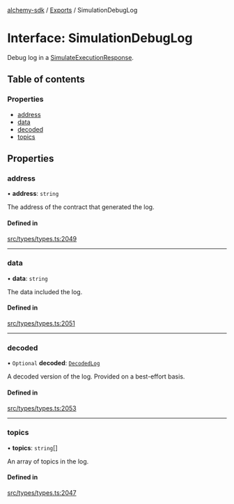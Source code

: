 [alchemy-sdk](../README.md) / [Exports](../modules.md) / SimulationDebugLog

# Interface: SimulationDebugLog

Debug log in a [SimulateExecutionResponse](SimulateExecutionResponse.md).

## Table of contents

### Properties

- [address](SimulationDebugLog.md#address)
- [data](SimulationDebugLog.md#data)
- [decoded](SimulationDebugLog.md#decoded)
- [topics](SimulationDebugLog.md#topics)

## Properties

### address

• **address**: `string`

The address of the contract that generated the log.

#### Defined in

[src/types/types.ts:2049](https://github.com/alchemyplatform/alchemy-sdk-js/blob/4a7f568/src/types/types.ts#L2049)

___

### data

• **data**: `string`

The data included the log.

#### Defined in

[src/types/types.ts:2051](https://github.com/alchemyplatform/alchemy-sdk-js/blob/4a7f568/src/types/types.ts#L2051)

___

### decoded

• `Optional` **decoded**: [`DecodedLog`](DecodedLog.md)

A decoded version of the log. Provided on a best-effort basis.

#### Defined in

[src/types/types.ts:2053](https://github.com/alchemyplatform/alchemy-sdk-js/blob/4a7f568/src/types/types.ts#L2053)

___

### topics

• **topics**: `string`[]

An array of topics in the log.

#### Defined in

[src/types/types.ts:2047](https://github.com/alchemyplatform/alchemy-sdk-js/blob/4a7f568/src/types/types.ts#L2047)
